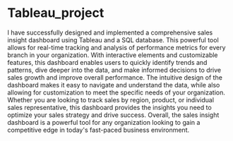 # Tableau_project
I have successfully designed and implemented a comprehensive sales insight dashboard using Tableau and a SQL database. 
This powerful tool allows for real-time tracking and analysis of performance metrics for every branch in your organization.
With interactive elements and customizable features, this dashboard enables users to quickly identify trends and patterns,
dive deeper into the data, and make informed decisions to drive sales growth and improve overall performance.
The intuitive design of the dashboard makes it easy to navigate and understand the data, while also allowing for 
customization to meet the specific needs of your organization. Whether you are looking to track sales by region, 
product, or individual sales representative, this dashboard provides the insights you need to optimize your sales strategy and drive success.
Overall, the sales insight dashboard is a powerful tool for any organization looking to gain a competitive edge in today's 
fast-paced business environment.
